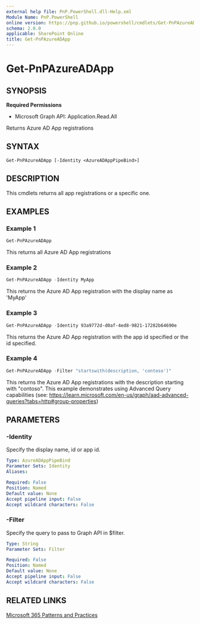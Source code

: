 ```yaml
---
external help file: PnP.PowerShell.dll-Help.xml
Module Name: PnP.PowerShell
online version: https://pnp.github.io/powershell/cmdlets/Get-PnPAzureADApp.html
schema: 2.0.0
applicable: SharePoint Online
title: Get-PnPAzureADApp
---
```


# Get-PnPAzureADApp

## SYNOPSIS

**Required Permissions**

  * Microsoft Graph API: Application.Read.All

Returns Azure AD App registrations

## SYNTAX

```
Get-PnPAzureADApp [-Identity <AzureADAppPipeBind>]
```

## DESCRIPTION
This cmdlets returns all app registrations or a specific one.

## EXAMPLES

### Example 1
```powershell
Get-PnPAzureADApp
```

This returns all Azure AD App registrations

### Example 2
```powershell
Get-PnPAzureADApp -Identity MyApp
```

This returns the Azure AD App registration with the display name as 'MyApp'

### Example 3
```powershell
Get-PnPAzureADApp -Identity 93a9772d-d0af-4ed8-9821-17282b64690e
```

This returns the Azure AD App registration with the app id specified or the id specified.

### Example 4
```powershell
Get-PnPAzureADApp -Filter "startswith(description, 'contoso')"
```

This returns the Azure AD App registrations with the description starting with "contoso". This example demonstrates using Advanced Query capabilities (see: https://learn.microsoft.com/en-us/graph/aad-advanced-queries?tabs=http#group-properties)

## PARAMETERS

### -Identity
Specify the display name, id or app id.

```yaml
Type: AzureADAppPipeBind
Parameter Sets: Identity
Aliases:

Required: False
Position: Named
Default value: None
Accept pipeline input: False
Accept wildcard characters: False
```

### -Filter
Specify the query to pass to Graph API in $filter.

```yaml
Type: String
Parameter Sets: Filter

Required: False
Position: Named
Default value: None
Accept pipeline input: False
Accept wildcard characters: False
```

## RELATED LINKS

[Microsoft 365 Patterns and Practices](https://aka.ms/m365pnp)